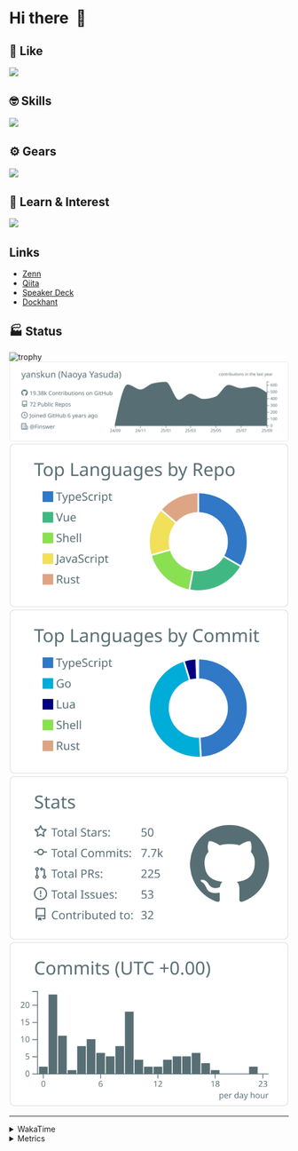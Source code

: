 # Hi there&nbsp; :wave:

## 💌 Like
<img src="https://go-skill-icons.vercel.app/api/icons?i=github" />

## 🤓 Skills
<img src="https://go-skill-icons.vercel.app/api/icons?i=js,ts,vue,nuxtjs,react,nextjs,go,lua,git" />

## ⚙️ Gears
<img src="https://go-skill-icons.vercel.app/api/icons?i=neovim,vscode,githubcopilot,alacritty,tmux" />

## 📖 Learn & Interest
<img src="https://go-skill-icons.vercel.app/api/icons?i=rust,deno,css,zig,playwright,githubactions,storybook,netlify,eslint" />

## Links
- [Zenn](https://zenn.dev/yanskun)
- [Qiita](https://qiita.com/yanskun)
- [Speaker Deck](https://speakerdeck.com/yanskun)
- [Dockhant](https://www.dockhunt.com/users/yanskun)

<!-- https://github.com/ryo-ma/github-profile-trophy -->

## 🏭 Status

<img src="https://github-profile-trophy.vercel.app/?username=yanskun&theme=onedark&row=1" alt="trophy">

<!-- https://github.com/vn7n24fzkq/github-profile-summary-cards -->
<picture>
  <source media="(prefers-color-scheme: dark)" srcset="https://raw.githubusercontent.com/yanskun/yanskun/master/profile-summary-card-output/nord_dark/0-profile-details.svg">
 <img src="https://raw.githubusercontent.com/yanskun/yanskun/master/profile-summary-card-output/default/0-profile-details.svg">
</picture>
<br>
<picture>
  <source media="(prefers-color-scheme: dark)" srcset="https://raw.githubusercontent.com/yanskun/yanskun/master/profile-summary-card-output/nord_dark/1-repos-per-language.svg">
 <img src="https://raw.githubusercontent.com/yanskun/yanskun/master/profile-summary-card-output/default/1-repos-per-language.svg">
</picture>
<picture>
  <source media="(prefers-color-scheme: dark)" srcset="https://raw.githubusercontent.com/yanskun/yanskun/master/profile-summary-card-output/nord_dark/2-most-commit-language.svg">
 <img src="https://raw.githubusercontent.com/yanskun/yanskun/master/profile-summary-card-output/default/2-most-commit-language.svg">
</picture>
<br>
<picture>
  <source media="(prefers-color-scheme: dark)" srcset="https://raw.githubusercontent.com/yanskun/yanskun/master/profile-summary-card-output/nord_dark/3-stats.svg">
 <img src="https://raw.githubusercontent.com/yanskun/yanskun/master/profile-summary-card-output/default/3-stats.svg">
</picture>
<picture>
  <source media="(prefers-color-scheme: dark)" srcset="https://raw.githubusercontent.com/yanskun/yanskun/master/profile-summary-card-output/nord_dark/4-productive-time.svg">
 <img src="https://raw.githubusercontent.com/yanskun/yanskun/master/profile-summary-card-output/default/4-productive-time.svg">
</picture>

---

<details>
  <summary>WakaTime</summary>
<!--START_SECTION:waka-->
![Code Time](http://img.shields.io/badge/Code%20Time-2%2C719%20hrs%2024%20mins-blue)

**🐱 My GitHub Data** 

> 📦 156.0 kB Used in GitHub's Storage 
 > 
> 🏆 4,613 Contributions in the Year 2025
 > 
> 💼 Opted to Hire
 > 
> 📜 133 Public Repositories 
 > 
> 🔑 6 Private Repositories 
 > 
**I'm an Early 🐤** 

```text
🌞 Morning                15764 commits       ████░░░░░░░░░░░░░░░░░░░░░   16.11 % 
🌆 Daytime                58157 commits       ███████████████░░░░░░░░░░   59.44 % 
🌃 Evening                20260 commits       █████░░░░░░░░░░░░░░░░░░░░   20.71 % 
🌙 Night                  3654 commits        █░░░░░░░░░░░░░░░░░░░░░░░░   03.73 % 
```
📅 **I'm Most Productive on Tuesday** 

```text
Monday                   15318 commits       ████░░░░░░░░░░░░░░░░░░░░░   15.66 % 
Tuesday                  20870 commits       █████░░░░░░░░░░░░░░░░░░░░   21.33 % 
Wednesday                20026 commits       █████░░░░░░░░░░░░░░░░░░░░   20.47 % 
Thursday                 18492 commits       █████░░░░░░░░░░░░░░░░░░░░   18.90 % 
Friday                   17955 commits       █████░░░░░░░░░░░░░░░░░░░░   18.35 % 
Saturday                 2112 commits        █░░░░░░░░░░░░░░░░░░░░░░░░   02.16 % 
Sunday                   3062 commits        █░░░░░░░░░░░░░░░░░░░░░░░░   03.13 % 
```


📊 **This Week I Spent My Time On** 

```text
🕑︎ Time Zone: Asia/Tokyo

💬 Programming Languages: 
TypeScript               23 hrs 59 mins      ████████████████████░░░░░   81.11 % 
Markdown                 1 hr 52 mins        ██░░░░░░░░░░░░░░░░░░░░░░░   06.32 % 
Other                    1 hr 7 mins         █░░░░░░░░░░░░░░░░░░░░░░░░   03.82 % 
Bash                     47 mins             █░░░░░░░░░░░░░░░░░░░░░░░░   02.67 % 
Go                       44 mins             █░░░░░░░░░░░░░░░░░░░░░░░░   02.51 % 

🔥 Editors: 
Neovim                   27 hrs 35 mins      ███████████████████████░░   93.30 % 
VS Code                  1 hr 58 mins        ██░░░░░░░░░░░░░░░░░░░░░░░   06.70 % 

💻 Operating System: 
Mac                      29 hrs 34 mins      █████████████████████████   100.00 % 
```


 Last Updated on 29/09/2025 05:32:09 UTC
<!--END_SECTION:waka-->
</details>

<details>
  <summary>Metrics</summary>
  <img src="https://github.com/yanskun/yanskun/blob/main/github-metrics.svg" alt="Metrics">
</details>
